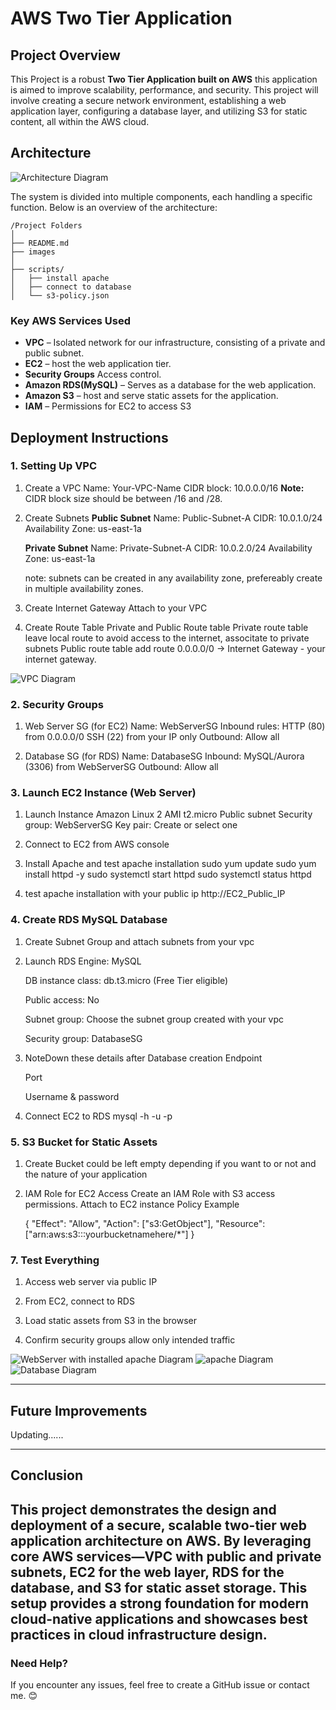 # AWS Two Tier Application

## **Project Overview**

This Project is a robust **Two Tier Application built on AWS** this application is aimed to improve scalability, performance, and security. This project will involve creating a secure network environment, establishing a web application layer, configuring a database layer, and utilizing S3 for static content, all within the AWS cloud.

## **Architecture**

![Architecture Diagram](images/architecture-diagram.png)


The system is divided into multiple components, each handling a specific function. Below is an overview of the architecture:

```
/Project Folders
│
├── README.md
├── images
│
├── scripts/
│   ├── install apache
│   ├── connect to database
│   └── s3-policy.json
```

### **Key AWS Services Used**

- **VPC** – Isolated network for our infrastructure, consisting of a private and public subnet.
- **EC2** – host the web application tier.
- **Security Groups**	Access control.
- **Amazon RDS(MySQL)** – Serves as a database for the web application.
- **Amazon S3** – host and serve static assets for the application.
- **IAM** – Permissions for EC2 to access S3


## **Deployment Instructions**


### **1. Setting Up VPC**

1. Create a VPC
   Name: Your-VPC-Name
   CIDR block: 10.0.0.0/16
   **Note:** CIDR block size should be between /16 and /28.

2. Create Subnets
   **Public Subnet**
   Name: Public-Subnet-A
   CIDR: 10.0.1.0/24
   Availability Zone: us-east-1a

   **Private Subnet**
   Name: Private-Subnet-A
   CIDR: 10.0.2.0/24
   Availability Zone: us-east-1a

   note: subnets can be created in any availability zone, prefereably create in multiple availability zones.

3. Create Internet Gateway
   Attach to your VPC

4. Create Route Table
   Private and Public Route table
   Private route table leave local route to avoid access to the internet, associtate to private subnets
   Public route table add route 0.0.0.0/0 → Internet Gateway - your internet gateway.

![VPC Diagram](images/vpc.png)


### **2. Security Groups**

1. Web Server SG (for EC2)
   Name: WebServerSG
   Inbound rules:
   HTTP (80) from 0.0.0.0/0
   SSH (22) from your IP only
   Outbound: Allow all

2. Database SG (for RDS)
   Name: DatabaseSG
   Inbound:
   MySQL/Aurora (3306) from WebServerSG
   Outbound: Allow all


### **3. Launch EC2 Instance (Web Server)**

1. Launch Instance
   Amazon Linux 2 AMI
   t2.micro
   Public subnet
   Security group: WebServerSG
   Key pair: Create or select one

2. Connect to EC2 from AWS console

3. Install Apache and test
   apache installation
   sudo yum update
   sudo yum install httpd -y
   sudo systemctl start httpd
   sudo systemctl status httpd
4. test apache installation with your public ip
   http://EC2_Public_IP


### **4. Create RDS MySQL Database**

1. Create Subnet Group and attach subnets from your vpc

2. Launch RDS
   Engine: MySQL

   DB instance class: db.t3.micro (Free Tier eligible)

   Public access: No

   Subnet group: Choose the subnet group created with your vpc

   Security group: DatabaseSG

3. NoteDown these details after Database creation
   Endpoint

   Port

   Username & password
4. Connect EC2 to RDS
   mysql -h <RDS-endpoint> -u <username> -p



### **5. S3 Bucket for Static Assets**

1. Create Bucket
   could be left empty depending if you want to or not and the nature of your application
2. IAM Role for EC2 Access
   Create an IAM Role with S3 access permissions.
   Attach to EC2 instance
   Policy Example

   {
      "Effect": "Allow",
      "Action": ["s3:GetObject"],
      "Resource": ["arn:aws:s3:::yourbucketnamehere/*"]
   }


### **7. Test Everything**

1. Access web server via public IP

2. From EC2, connect to RDS

3. Load static assets from S3 in the browser

4. Confirm security groups allow only intended traffic


![WebServer with installed apache Diagram](images/webserver.png)
![apache Diagram](images/apache.png)
![Database Diagram](images/rds.png)

---


## **Future Improvements**

Updating......

---

## **Conclusion**

This project demonstrates the design and deployment of a secure, scalable two-tier web application architecture on AWS. By leveraging core AWS services—VPC with public and private subnets, EC2 for the web layer, RDS for the database, and S3 for static asset storage. This setup provides a strong foundation for modern cloud-native applications and showcases best practices in cloud infrastructure design.
---

### **Need Help?**

If you encounter any issues, feel free to create a GitHub issue or contact me. 😊
